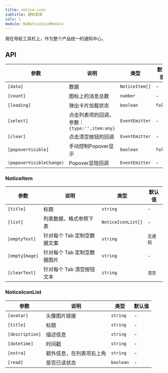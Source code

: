 ```yaml
---
title: notice-icon
subtitle: 通知菜单
cols: 1
module: NaNoticeIconModule
---
```


用在导航工具栏上，作为整个产品统一的通知中心。

## API

参数 | 说明 | 类型 | 默认值
----|------|-----|------
`[data]` | 数据 | `NoticeItem[]` | -
`[count]` | 图标上的消息总数 | `number` | -
`[loading]` | 弹出卡片加载状态 | `boolean` | `false`
`[select]` | 点击列表项的回调，参数：`{type:'',item:any}` | `EventEmitter` | -
`[clear]` | 点击清空按钮的回调 | `EventEmitter` | -
`[popoverVisible]` | 手动控制Popover显示 | `boolean` | `false`
`(popoverVisibleChange)` | Popover显隐回调 | `EventEmitter` | -

### NoticeItem

参数 | 说明 | 类型 | 默认值
----|------|-----|------
`[title]` | 标题 | `string` | -
`[list]` | 列表数据，格式参照下表 | `NoticeIconList[]` | -
`[emptyText]` | 针对每个 Tab 定制空数据文案 | `string` | `无通知`
`[emptyImage]` | 针对每个 Tab 定制空数据图片 | `string` | -
`[clearText]` | 针对每个 Tab 清空按钮文本 | `string` | `清空`

### NoticeIconList

参数 | 说明 | 类型 | 默认值
----|------|-----|------
`[avatar]` | 头像图片链接 | `string` | -
`[title]` | 标题 | `string` | -
`[description]` | 描述信息 | `string` | -
`[datetime]` | 时间戳 | `string` | -
`[extra]` | 额外信息，在列表项右上角 | `string` | -
`[read]` | 是否已读状态 | `boolean` | -
